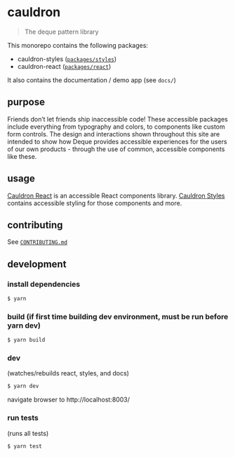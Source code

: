# cauldron

> The deque pattern library

This monorepo contains the following packages:

- cauldron-styles ([`packages/styles`](packages/styles/README.md))
- cauldron-react ([`packages/react`](packages/react/README.md))

It also contains the documentation / demo app (see `docs/`)

## purpose

Friends don’t let friends ship inaccessible code! These accessible packages include everything from typography and colors, to components like custom form controls. The design and interactions shown throughout this site are intended to show how Deque provides accessible experiences for the users of our own products - through the use of common, accessible components like these.

## usage

[Cauldron React](packages/react/README.md) is an accessible React components library. [Cauldron Styles](packages/styles/README.md) contains accessible styling for those components and more.

## contributing

See [`CONTRIBUTING.md`](./CONTRIBUTING.md)

## development

### install dependencies

```sh
$ yarn
```

### build (if first time building dev environment, must be run before yarn dev)

```sh
$ yarn build
```

### dev

(watches/rebuilds react, styles, and docs)

```sh
$ yarn dev
```

navigate browser to http://localhost:8003/

### run tests

(runs all tests)

```sh
$ yarn test
```
